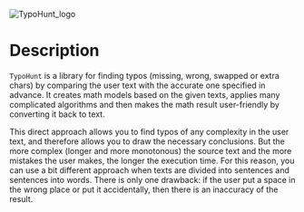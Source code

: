
![TypoHunt_logo](https://github.com/gosha-titov/TypoHunt/assets/108375163/384dc30c-1d01-4c6b-8557-dbb9327f14c4)

# Description

`TypoHunt` is a library for finding typos (missing, wrong, swapped or extra chars) by comparing the user text with the accurate one specified in advance.
It creates math models based on the given texts, applies many complicated algorithms and then makes the math result user-friendly by converting it back to text. 

This direct approach allows you to find typos of any complexity in the user text, and therefore allows you to draw the necessary conclusions.
But the more complex (longer and more monotonous) the source text and the more mistakes the user makes, the longer the execution time.
For this reason, you can use a bit different approach when texts are divided into sentences and sentences into words.
There is only one drawback: if the user put a space in the wrong place or put it accidentally, then there is an inaccuracy of the result.
